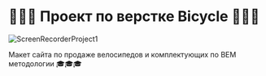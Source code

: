 # :evergreen_tree::bicyclist::deciduous_tree: Проект по верстке Bicycle :evergreen_tree::bicyclist::deciduous_tree:

![ScreenRecorderProject1](https://github.com/user-attachments/assets/a6bf2832-c1b0-46a1-9dac-3f3f3db7cedd)

Макет сайта по продаже велосипедов и комплектующих по BEM методологии :mortar_board::mortar_board::mortar_board:
